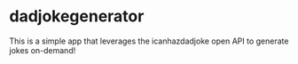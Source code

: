 # dadjokegenerator

This is a simple app that leverages the icanhazdadjoke open API to generate jokes on-demand!